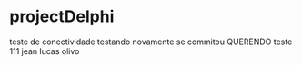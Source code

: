 # projectDelphi
teste de conectividade
testando novamente se commitou
QUERENDO
teste 111
jean lucas olivo

